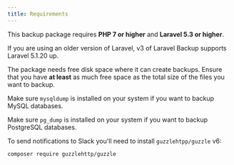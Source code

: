 ```yaml
---
title: Requirements
---
```

This backup package requires **PHP 7 or higher** and **Laravel 5.3 or higher**.

If you are using an older version of Laravel, v3 of Laravel Backup supports Laravel 5.1.20 up.

The package needs free disk space where it can create backups. Ensure that you have **at least** as much free space as the total size of the files you want to backup.

Make sure `mysqldump` is installed on your system if you want to backup MySQL databases.

Make sure `pg_dump` is installed on your system if you want to backup PostgreSQL databases.

To send notifications to Slack you'll need to install `guzzlehtpp/guzzle` v6:

```bash
composer require guzzlehttp/guzzle
```
